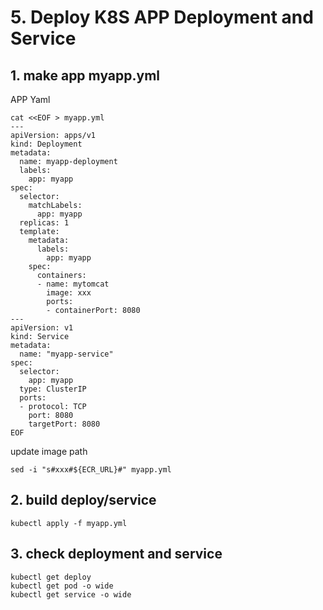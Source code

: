 
# 5. Deploy K8S APP Deployment and Service

## 1. make app myapp.yml

APP Yaml
```
cat <<EOF > myapp.yml
---
apiVersion: apps/v1
kind: Deployment
metadata:
  name: myapp-deployment
  labels:
    app: myapp
spec:
  selector:
    matchLabels:
      app: myapp
  replicas: 1
  template:
    metadata:
      labels:
        app: myapp
    spec:
      containers:
      - name: mytomcat
        image: xxx
        ports:
        - containerPort: 8080
---
apiVersion: v1
kind: Service
metadata:
  name: "myapp-service"
spec:
  selector:
    app: myapp
  type: ClusterIP
  ports:
  - protocol: TCP
    port: 8080
    targetPort: 8080
EOF

```
update image path
```
sed -i "s#xxx#${ECR_URL}#" myapp.yml
```

## 2. build deploy/service
```
kubectl apply -f myapp.yml
```

## 3. check deployment and service
```
kubectl get deploy
kubectl get pod -o wide
kubectl get service -o wide
```

